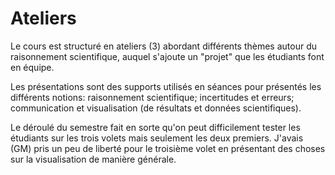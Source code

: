 # Ateliers

Le cours est structuré en ateliers (3) abordant différents thèmes autour du raisonnement scientifique, auquel s'ajoute un "projet" que les étudiants font en équipe.

Les présentations sont des supports utilisés en séances pour présentés les différents notions: raisonnement scientifique; incertitudes et erreurs; communication et visualisation (de résultats et données scientifiques).

Le déroulé du semestre fait en sorte qu'on peut difficilement tester les étudiants sur les trois volets mais seulement les deux premiers. J'avais (GM) pris un peu de liberté pour le troisième volet en présentant des choses sur la visualisation de manière générale.